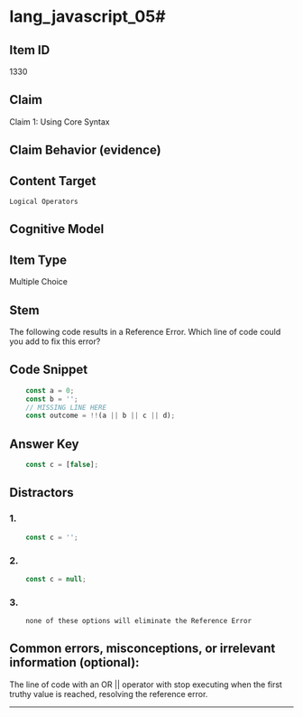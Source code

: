 # lang_javascript_05#

## Item ID
1330

## Claim
Claim 1: Using Core Syntax

## Claim Behavior (evidence)


## Content Target
`Logical Operators`

## Cognitive Model


## Item Type
Multiple Choice

## Stem
The following code results in a Reference Error. Which line of code could you add to fix this error?

## Code Snippet

```javascript
    const a = 0;
    const b = '';
    // MISSING LINE HERE
    const outcome = !!(a || b || c || d);
```

## Answer Key

```javascript
    const c = [false];
```

## Distractors

### 1.
```javascript
    const c = '';
```

### 2.

```javascript
    const c = null;
```

### 3.
```
    none of these options will eliminate the Reference Error
```

## Common errors, misconceptions, or irrelevant information (optional):

The line of code with an OR || operator with stop executing when the first truthy value is reached, resolving the reference error.

---